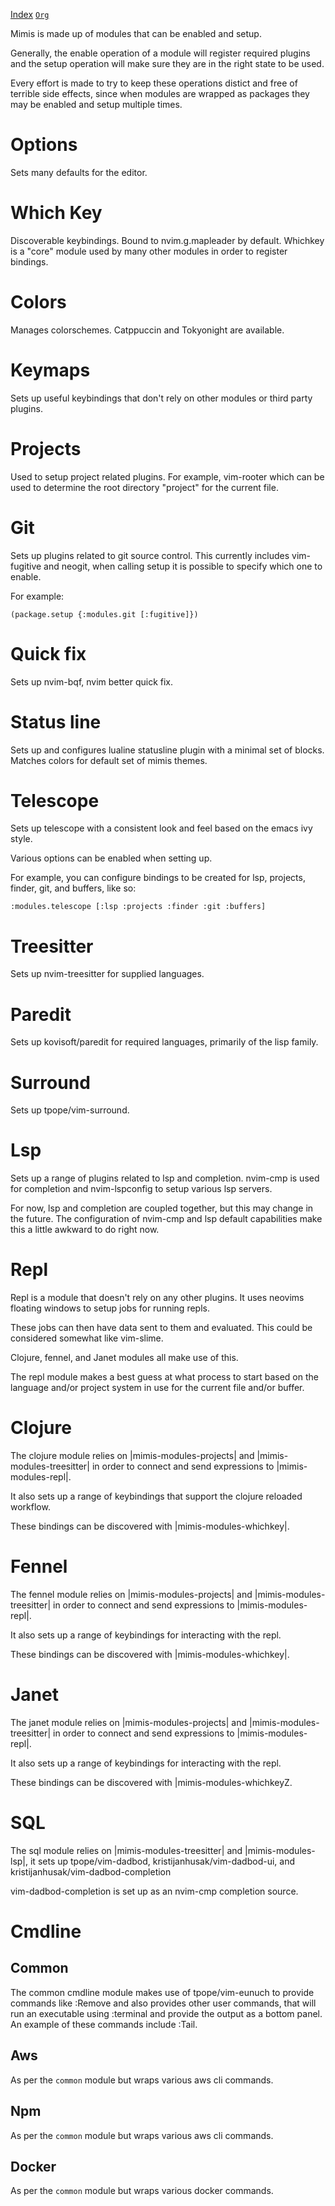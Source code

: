 [Index](../mimis/index.html) [`Org`](../mimis/index.org)

Mimis is made up of modules that can be enabled and setup.

Generally, the enable operation of a module will register required
plugins and the setup operation will make sure they are in the right
state to be used.

Every effort is made to try to keep these operations distict and free of
terrible side effects, since when modules are wrapped as packages they
may be enabled and setup multiple times.

# Options

Sets many defaults for the editor.

# Which Key

Discoverable keybindings. Bound to nvim.g.mapleader by default. Whichkey
is a \"core\" module used by many other modules in order to register
bindings.

# Colors

Manages colorschemes. Catppuccin and Tokyonight are available.

# Keymaps

Sets up useful keybindings that don\'t rely on other modules or third
party plugins.

# Projects

Used to setup project related plugins. For example, vim-rooter which can
be used to determine the root directory \"project\" for the current
file.

# Git

Sets up plugins related to git source control. This currently includes
vim-fugitive and neogit, when calling setup it is possible to specify
which one to enable.

For example:

`(package.setup {:modules.git [:fugitive]})`

# Quick fix

Sets up nvim-bqf, nvim better quick fix.

# Status line

Sets up and configures lualine statusline plugin with a minimal set of
blocks. Matches colors for default set of mimis themes.

# Telescope

Sets up telescope with a consistent look and feel based on the emacs ivy
style.

Various options can be enabled when setting up.

For example, you can configure bindings to be created for lsp, projects,
finder, git, and buffers, like so:

`:modules.telescope [:lsp :projects :finder :git :buffers]`

# Treesitter

Sets up nvim-treesitter for supplied languages.

# Paredit

Sets up kovisoft/paredit for required languages, primarily of the lisp
family.

# Surround

Sets up tpope/vim-surround.

# Lsp

Sets up a range of plugins related to lsp and completion. nvim-cmp is
used for completion and nvim-lspconfig to setup various lsp servers.

For now, lsp and completion are coupled together, but this may change in
the future. The configuration of nvim-cmp and lsp default capabilities
make this a little awkward to do right now.

# Repl

Repl is a module that doesn\'t rely on any other plugins. It uses
neovims floating windows to setup jobs for running repls.

These jobs can then have data sent to them and evaluated. This could be
considered somewhat like vim-slime.

Clojure, fennel, and Janet modules all make use of this.

The repl module makes a best guess at what process to start based on the
language and/or project system in use for the current file and/or
buffer.

# Clojure

The clojure module relies on \|mimis-modules-projects\| and
\|mimis-modules-treesitter\| in order to connect and send expressions to
\|mimis-modules-repl\|.

It also sets up a range of keybindings that support the clojure reloaded
workflow.

These bindings can be discovered with \|mimis-modules-whichkey\|.

# Fennel

The fennel module relies on \|mimis-modules-projects\| and
\|mimis-modules-treesitter\| in order to connect and send expressions to
\|mimis-modules-repl\|.

It also sets up a range of keybindings for interacting with the repl.

These bindings can be discovered with \|mimis-modules-whichkey\|.

# Janet

The janet module relies on \|mimis-modules-projects\| and
\|mimis-modules-treesitter\| in order to connect and send expressions to
\|mimis-modules-repl\|.

It also sets up a range of keybindings for interacting with the repl.

These bindings can be discovered with \|mimis-modules-whichkeyZ.

# SQL

The sql module relies on \|mimis-modules-treesitter\| and
\|mimis-modules-lsp\|, it sets up tpope/vim-dadbod,
kristijanhusak/vim-dadbod-ui, and kristijanhusak/vim-dadbod-completion

vim-dadbod-completion is set up as an nvim-cmp completion source.

# Cmdline

## Common

The common cmdline module makes use of tpope/vim-eunuch to provide
commands like :Remove and also provides other user commands, that will
run an executable using :terminal and provide the output as a bottom
panel. An example of these commands include :Tail.

## Aws

As per the `common` module but wraps various aws cli commands.

## Npm

As per the `common` module but wraps various aws cli commands.

## Docker

As per the `common` module but wraps various docker commands.
